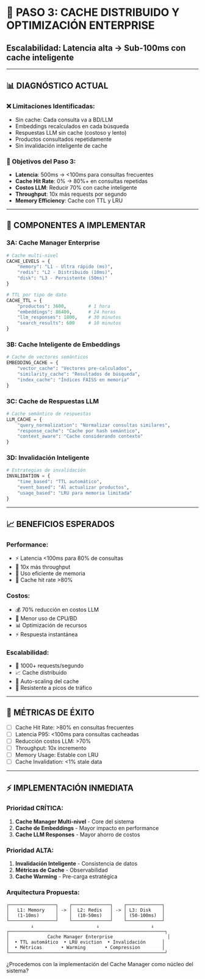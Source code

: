 # 🚀 PASO 3: CACHE DISTRIBUIDO Y OPTIMIZACIÓN ENTERPRISE
## Escalabilidad: Latencia alta → Sub-100ms con cache inteligente

---

## 📊 DIAGNÓSTICO ACTUAL

### **❌ Limitaciones Identificadas:**
- Sin cache: Cada consulta va a BD/LLM
- Embeddings recalculados en cada búsqueda
- Respuestas LLM sin cache (costoso y lento)
- Productos consultados repetidamente
- Sin invalidación inteligente de cache

### **🎯 Objetivos del Paso 3:**
- **Latencia**: 500ms → <100ms para consultas frecuentes
- **Cache Hit Rate**: 0% → 80%+ en consultas repetidas
- **Costos LLM**: Reducir 70% con cache inteligente
- **Throughput**: 10x más requests por segundo
- **Memory Efficiency**: Cache con TTL y LRU

---

## 🔧 COMPONENTES A IMPLEMENTAR

### **3A: Cache Manager Enterprise**
```python
# Cache multi-nivel
CACHE_LEVELS = {
    "memory": "L1 - Ultra rápido (ms)",
    "redis": "L2 - Distribuido (10ms)", 
    "disk": "L3 - Persistente (50ms)"
}

# TTL por tipo de dato
CACHE_TTL = {
    "productos": 3600,        # 1 hora
    "embeddings": 86400,      # 24 horas  
    "llm_responses": 1800,    # 30 minutos
    "search_results": 600     # 10 minutos
}
```

### **3B: Cache Inteligente de Embeddings**
```python
# Cache de vectores semánticos
EMBEDDING_CACHE = {
    "vector_cache": "Vectores pre-calculados",
    "similarity_cache": "Resultados de búsqueda",
    "index_cache": "Índices FAISS en memoria"
}
```

### **3C: Cache de Respuestas LLM**
```python
# Cache semántico de respuestas
LLM_CACHE = {
    "query_normalization": "Normalizar consultas similares",
    "response_cache": "Cache por hash semántico",
    "context_aware": "Cache considerando contexto"
}
```

### **3D: Invalidación Inteligente**
```python
# Estrategias de invalidación
INVALIDATION = {
    "time_based": "TTL automático",
    "event_based": "Al actualizar productos",
    "usage_based": "LRU para memoria limitada"
}
```

---

## 📈 BENEFICIOS ESPERADOS

### **Performance:**
- ⚡ Latencia <100ms para 80% de consultas
- 🔄 10x más throughput
- 💾 Uso eficiente de memoria
- 🎯 Cache hit rate >80%

### **Costos:**
- 💰 70% reducción en costos LLM
- 🔋 Menor uso de CPU/BD
- 📊 Optimización de recursos
- ⚡ Respuesta instantánea

### **Escalabilidad:**
- 🚀 1000+ requests/segundo
- 📈 Cache distribuido
- 🔄 Auto-scaling del cache
- 💪 Resistente a picos de tráfico

---

## 🎯 MÉTRICAS DE ÉXITO

- [ ] Cache Hit Rate: >80% en consultas frecuentes
- [ ] Latencia P95: <100ms para consultas cacheadas
- [ ] Reducción costos LLM: >70%
- [ ] Throughput: 10x incremento
- [ ] Memory Usage: Estable con LRU
- [ ] Cache Invalidation: <1% stale data

---

## ⚡ IMPLEMENTACIÓN INMEDIATA

### **Prioridad CRÍTICA:**
1. **Cache Manager Multi-nivel** - Core del sistema
2. **Cache de Embeddings** - Mayor impacto en performance
3. **Cache LLM Responses** - Mayor ahorro de costos

### **Prioridad ALTA:**
1. **Invalidación Inteligente** - Consistencia de datos
2. **Métricas de Cache** - Observabilidad
3. **Cache Warming** - Pre-carga estratégica

### **Arquitectura Propuesta:**
```
┌─────────────────┐    ┌──────────────┐    ┌─────────────┐
│   L1: Memory    │ -> │  L2: Redis   │ -> │ L3: Disk    │
│   (1-10ms)      │    │  (10-50ms)   │    │ (50-100ms)  │
└─────────────────┘    └──────────────┘    └─────────────┘
         ↓                       ↓                   ↓
┌─────────────────────────────────────────────────────────┐
│              Cache Manager Enterprise                    │
│  • TTL automático  • LRU eviction  • Invalidación      │
│  • Métricas       • Warming       • Compression        │
└─────────────────────────────────────────────────────────┘
```

¿Procedemos con la implementación del Cache Manager como núcleo del sistema? 